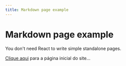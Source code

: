 ```yaml
---
title: Markdown page example
---
```


# Markdown page example

You don't need React to write simple standalone pages.

[Clique aqui](/) para a página inicial do site...
